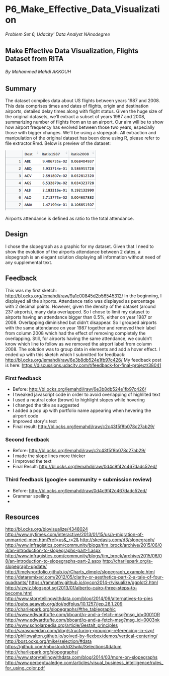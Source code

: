 # P6_Make_Effective_Data_Visualization
###### Problem Set 6, Udacity' Data Analyst NAnodegree

## Make Effective Data Visualization, Flights Dataset from RITA

###### By Mohammed Mahdi AKKOUH



## Summary
The dataset compiles data about US flights between years 1987 and 2008. This data comprises times and dates of flights, origin and destination airports, detailed delay times along with flight status.
Given the huge size of the original datasets, we’ll extract a subset of years 1987 and 2008, summarizing number of flights from an to an airport. Our aim will be to show how airport frequency has evolved between those two years, especially those with bigger changes. We’ll be using a slopegrah. All extraction and manipulation of the original dataset has been done using R, please refer to file extractor.Rmd.
Below is preview of the dataset:

![alt tag](https://raw.githubusercontent.com/lemahdi/P6_Make_Effective_Data_Visualization/master/img/dataset.png)

Airports attendance is defined as ratio to the total attendance.

## Design
I chose the slopegraph as a graphic for my dataset. Given that I need to show the evolution of the airports attendance between 2 dates, a slopegraph is an elegant solution displaying all information without need of any supplemental text.

## Feedback
This was my first sketch: http://bl.ocks.org/lemahdi/raw/9a1c00845d2b56545312/
In the beginning, I displayed all the airports. Attendance ratio was displayed as percentage with 2 decimal points. However, given the density of the dataset (around 237 airports), many data overlapped. So I chose to limit my dataset to airports having an attendance bigger than 0.5%, either on year 1987 or 2008. Overlapping diminished but didn’t disappear. So I grouped airports with the same attendance on year 1987 together and removed their label from column 2008 which had the effect of removing completely the overlapping. Still, for airports having the same attendance, we couldn’t know which line to follow as we removed the airport label from column 2008. The solution was to group data in <g> elements and add a hover effect.
I ended up with this sketch which I submitted for feedback: 
http://bl.ocks.org/lemahdi/raw/6e3b8db524e1fb97c426/
My feedback post is here: https://discussions.udacity.com/t/feedback-for-final-project/38041

### First feedback
  - Before: http://bl.ocks.org/lemahdi/raw/6e3b8db524e1fb97c426/
  - I tweaked javascript code in order to avoid overlapping of highlited text
  - I used a neutral color (brown) to highlight slopes while hovering
  - I changed the title as suggested
  - I added a pop up with portfolio name appearing when hevering the airport code
  - Improved story's text
  - Final result: http://bl.ocks.org/lemahdi/raw/c2c43f5f8b078c27ab29/

### Second feedback
  - Before: http://bl.ocks.org/lemahdi/raw/c2c43f5f8b078c27ab29/
  - I made the slope lines more thicker
  - I improved the text
  - Final Result: http://bl.ocks.org/lemahdi/raw/0d4c9f42c467dadc52ed/

### Third feedback (google+ community + submission review)
  - Before: http://bl.ocks.org/lemahdi/raw/0d4c9f42c467dadc52ed/
  - Grammar spelling
  - 

## Resources
http://bl.ocks.org/biovisualize/4348024
http://www.nytimes.com/interactive/2013/01/15/us/a-migration-of-unmarried-men.html?ref=us&_r=2&
http://skedasis.com/d3/slopegraph/
http://www.infragistics.com/community/blogs/tim_brock/archive/2015/06/03/an-introduction-to-slopegraphs-part-1.aspx
http://www.infragistics.com/community/blogs/tim_brock/archive/2015/06/08/an-introduction-to-slopegraphs-part-2.aspx
http://charliepark.org/a-slopegraph-update/
http://timelyportfolio.github.io/rCharts_dimple/slopegraph_example.html
http://dataremixed.com/2012/05/clarity-or-aesthetics-part-2-a-tale-of-four-quadrants/
https://ramnathv.github.io/pycon2014-r/visualize/ggplot2.html
http://vizwiz.blogspot.sg/2013/01/alberto-cairo-three-steps-to-become.html
http://www.storytellingwithdata.com/blog/2014/06/alternatives-to-pies
http://pubs.aeaweb.org/doi/pdfplus/10.1257/jep.28.1.209
http://charliepark.org/slopegraphs/#the_tablegraphic
http://www.edwardtufte.com/bboard/q-and-a-fetch-msg?msg_id=0001OR
http://www.edwardtufte.com/bboard/q-and-a-fetch-msg?msg_id=0003nk
http://www.scholarpedia.org/article/Gestalt_principles
http://sarasoueidan.com/blog/structuring-grouping-referencing-in-svg/
http://philipwalton.github.io/solved-by-flexbox/demos/vertical-centering/
http://bost.ocks.org/mike/selection/#data
https://github.com/mbostock/d3/wiki/Selections#datum
http://charliepark.org/slopegraphs/
http://www.storytellingwithdata.com/blog/2014/03/more-on-slopegraphs
http://www.perceptualedge.com/articles/visual_business_intelligence/rules_for_using_color.pdf
